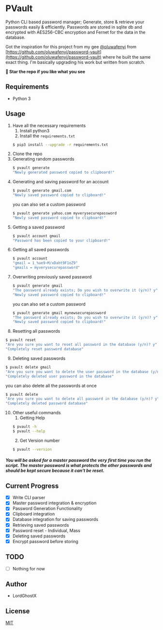 # PVault

Python CLI based password manager; Generate, store & retrieve your passwords easily & efficiently. Passwords are stored in sqlite db and encrypted with AES256-CBC encryption and Fernet for the data in the database.

Got the inspiration for this project from my gee [@oluwafenyi](https://github.com/oluwafenyi) from [https://github.com/oluwafenyi/password-vault](https://github.com/oluwafenyi/password-vault) where he built the same exact thing. I'm basically upgrading his work but written from scratch.

**🌟 Star the repo if you like what you see**

## Requirements
* Python 3

## Usage
1. Have all the necessary requirements
    1. Install python3
    2. Install the `requirements.txt`
    ```bash
    $ pip3 install --upgrade -r requirements.txt
    ```
2. Clone the repo
3. Generating random passwords
    ```bash
    $ pvault generate
    "Newly generated password copied to clipboard!"
    ```
4. Generating and saving password for an account
    ```bash
    $ pvault generate gmail.com
    "Newly saved password copied to clipboard!"
    ```
    you can also set a custom password
    ```bash
    $ pvault generate yahoo.com myverysecurepassword
    "Newly saved password copied to clipboard!"
    ```
5. Getting a saved password
    ```bash
    $ pvault account gmail
    "Password has been copied to your clipboard!"
    ```
6. Getting all saved passwords
    ```bash
    $ pvault account
    "gmail = 1_%ue9~M/xDaht9F1oZ9"
    "gmails = myverysecurepassword"
    ```
7. Overwriting previously saved password
    ```bash
    $ pvault generate gmail
    "The password already exists; Do you wish to overwrite it (y/n)? y"
    "Newly saved password copied to clipboard!"
    ```
    you can also set a custom password
    ```bash
    $ pvault generate gmail mynewsecurepassword
    "The password already exists; Do you wish to overwrite it (y/n)? y"
    "Newly saved password copied to clipboard!"
    ```
8. Resetting all passwords
  ```bash
  $ pvault reset
  "Are you sure you want to reset all password in the database (y/n)? y"
  "Completely reset password database"
  ```
9. Deleting saved passwords
  ```bash
  $ pvault delete gmail
  "Are you sure you want to delete the user password in the database (y/n)? y"
  "Completely deleted user password in the database"
  ```
  you can also delete all the passwords at once
  ```bash
  $ pvault delete
  "Are you sure you want to delete all password in the database (y/n)? y"
  "Completely deleted password database"
  ```
10. Other useful commands
    1. Getting Help
    ```bash
    $ pvault -h
    $ pvault --help
    ```
    2. Get Version number
    ```bash
    $ pvault --version
    ```

##### You will be asked for a master password the very first time you run the script. The master password is what protects the other passwords and should be kept secure because it can't be reset.

## Current Progress
* [x] Write CLI parser
* [x] Master password integration & encryption
* [x] Password Generation Functionality
* [x] Clipboard integration
* [x] Database integration for saving passwords
* [x] Retrieving saved passwords
* [x] Password reset - Individual, Mass
* [x] Deleting saved passwords
* [x] Encrypt password before storing

## TODO
* [ ] Nothing for now

## Author
* LordGhostX

## License
[MIT](https://opensource.org/licenses/MIT)
